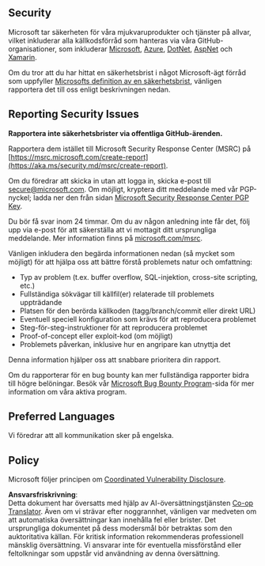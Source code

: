 <!--
CO_OP_TRANSLATOR_METADATA:
{
  "original_hash": "57f14126c1c6add76b3aef3844dfe4e3",
  "translation_date": "2025-05-09T04:19:05+00:00",
  "source_file": "SECURITY.md",
  "language_code": "sv"
}
-->
## Security

Microsoft tar säkerheten för våra mjukvaruprodukter och tjänster på allvar, vilket inkluderar alla källkodsförråd som hanteras via våra GitHub-organisationer, som inkluderar [Microsoft](https://github.com/Microsoft), [Azure](https://github.com/Azure), [DotNet](https://github.com/dotnet), [AspNet](https://github.com/aspnet) och [Xamarin](https://github.com/xamarin).

Om du tror att du har hittat en säkerhetsbrist i något Microsoft-ägt förråd som uppfyller [Microsofts definition av en säkerhetsbrist](https://aka.ms/security.md/definition), vänligen rapportera det till oss enligt beskrivningen nedan.

## Reporting Security Issues

**Rapportera inte säkerhetsbrister via offentliga GitHub-ärenden.**

Rapportera dem istället till Microsoft Security Response Center (MSRC) på [https://msrc.microsoft.com/create-report](https://aka.ms/security.md/msrc/create-report).

Om du föredrar att skicka in utan att logga in, skicka e-post till [secure@microsoft.com](mailto:secure@microsoft.com). Om möjligt, kryptera ditt meddelande med vår PGP-nyckel; ladda ner den från sidan [Microsoft Security Response Center PGP Key](https://aka.ms/security.md/msrc/pgp).

Du bör få svar inom 24 timmar. Om du av någon anledning inte får det, följ upp via e-post för att säkerställa att vi mottagit ditt ursprungliga meddelande. Mer information finns på [microsoft.com/msrc](https://www.microsoft.com/msrc).

Vänligen inkludera den begärda informationen nedan (så mycket som möjligt) för att hjälpa oss att bättre förstå problemets natur och omfattning:

  * Typ av problem (t.ex. buffer overflow, SQL-injektion, cross-site scripting, etc.)
  * Fullständiga sökvägar till källfil(er) relaterade till problemets uppträdande
  * Platsen för den berörda källkoden (tagg/branch/commit eller direkt URL)
  * Eventuell speciell konfiguration som krävs för att reproducera problemet
  * Steg-för-steg-instruktioner för att reproducera problemet
  * Proof-of-concept eller exploit-kod (om möjligt)
  * Problemets påverkan, inklusive hur en angripare kan utnyttja det

Denna information hjälper oss att snabbare prioritera din rapport.

Om du rapporterar för en bug bounty kan mer fullständiga rapporter bidra till högre belöningar. Besök vår [Microsoft Bug Bounty Program](https://aka.ms/security.md/msrc/bounty)-sida för mer information om våra aktiva program.

## Preferred Languages

Vi föredrar att all kommunikation sker på engelska.

## Policy

Microsoft följer principen om [Coordinated Vulnerability Disclosure](https://aka.ms/security.md/cvd).

**Ansvarsfriskrivning**:  
Detta dokument har översatts med hjälp av AI-översättningstjänsten [Co-op Translator](https://github.com/Azure/co-op-translator). Även om vi strävar efter noggrannhet, vänligen var medveten om att automatiska översättningar kan innehålla fel eller brister. Det ursprungliga dokumentet på dess modersmål bör betraktas som den auktoritativa källan. För kritisk information rekommenderas professionell mänsklig översättning. Vi ansvarar inte för eventuella missförstånd eller feltolkningar som uppstår vid användning av denna översättning.
